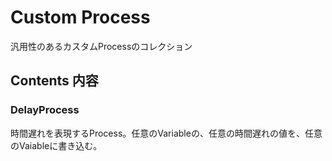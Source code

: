 Custom Process
==============

汎用性のあるカスタムProcessのコレクション

Contents 内容
------------

### DelayProcess

時間遅れを表現するProcess。任意のVariableの、任意の時間遅れの値を、任意のVaiableに書き込む。